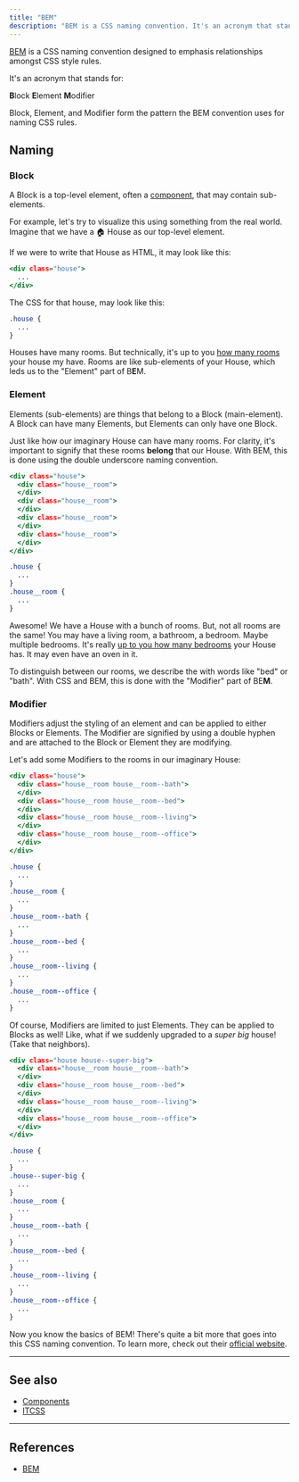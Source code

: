 ```yaml
---
title: "BEM"
description: "BEM is a CSS naming convention. It's an acronym that stands for Block, Element, Modifier."
---
```


[BEM](http://getbem.com/introduction/) is a CSS naming convention designed to emphasis relationships amongst CSS style rules.

It's an acronym that stands for:

<div class="tx-h2 u-mrg-t-5 u-mrg-b-8 t-tx-charcoal-400">
  <strong class="t-tx-charcoal-600">B</strong>lock
  <strong class="t-tx-charcoal-600">E</strong>lement
  <strong class="t-tx-charcoal-600">M</strong>odifier
</div>

Block, Element, and Modifier form the pattern the BEM convention uses for naming CSS rules.



## Naming

### Block

A Block is a top-level element, often a [component](/seed/glossary/component), that may contain sub-elements.

For example, let's try to visualize this using something from the real world. Imagine that we have a 🏠 House as our top-level element.

If we were to write that House as HTML, it may look like this:

```home.html
<div class="house">
  ...
</div>
```

The CSS for that house, may look like this:

```home.css
.house {
  ...
}
```

Houses have many rooms. But technically, it's up to you [how many rooms](https://www.youtube.com/watch?v=IueXtzdC6kA&feature=youtu.be&t=3m48s) your house my have. Rooms are like sub-elements of your House, which leds us to the "Element" part of B**E**M.


### Element

Elements (sub-elements) are things that belong to a Block (main-element). A Block can have many Elements, but Elements can only have one Block.

Just like how our imaginary House can have many rooms. For clarity, it's important to signify that these rooms **belong** that our House. With BEM, this is done using the double underscore naming convention.

```home.html
<div class="house">
  <div class="house__room">
  </div>
  <div class="house__room">
  </div>
  <div class="house__room">
  </div>
  <div class="house__room">
  </div>
</div>
```

```home.css
.house {
  ...
}
.house__room {
  ...
}
```

Awesome! We have a House with a bunch of rooms. But, not all rooms are the same! You may have a living room, a bathroom, a bedroom. Maybe multiple bedrooms. It's really [up to you how many bedrooms](https://www.youtube.com/watch?v=IueXtzdC6kA&feature=youtu.be&t=3m48s) your House has. It may even have an oven in it.

To distinguish between our rooms, we describe the with words like "bed" or "bath". With CSS and BEM, this is done with the "Modifier" part of BE**M**.


### Modifier

Modifiers adjust the styling of an element and can be applied to either Blocks or Elements. The Modifier are signified by using a double hyphen and are attached to the Block or Element they are modifying.

Let's add some Modifiers to the rooms in our imaginary House:

```home.html
<div class="house">
  <div class="house__room house__room--bath">
  </div>
  <div class="house__room house__room--bed">
  </div>
  <div class="house__room house__room--living">
  </div>
  <div class="house__room house__room--office">
  </div>
</div>
```

```home.css
.house {
  ...
}
.house__room {
  ...
}
.house__room--bath {
  ...
}
.house__room--bed {
  ...
}
.house__room--living {
  ...
}
.house__room--office {
  ...
}
```

Of course, Modifiers are limited to just Elements. They can be applied to Blocks as well! Like, what if we suddenly upgraded to a _super big_ house! (Take that neighbors).


```home.html
<div class="house house--super-big">
  <div class="house__room house__room--bath">
  </div>
  <div class="house__room house__room--bed">
  </div>
  <div class="house__room house__room--living">
  </div>
  <div class="house__room house__room--office">
  </div>
</div>
```

```home.css
.house {
  ...
}
.house--super-big {
  ...
}
.house__room {
  ...
}
.house__room--bath {
  ...
}
.house__room--bed {
  ...
}
.house__room--living {
  ...
}
.house__room--office {
  ...
}
```

Now you know the basics of BEM! There's quite a bit more that goes into this CSS naming convention. To learn more, check out their [official website](http://getbem.com/).



---



## See also

* [Components](/seed/glossary/components)
* [ITCSS](/seed/glossary/itcss)



---



## References

* [BEM](http://getbem.com/)
